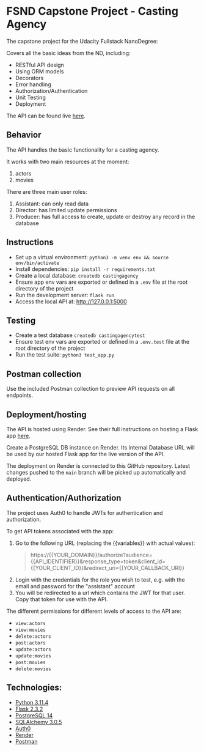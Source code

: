 # FSND Capstone Project - Casting Agency

The capstone project for the Udacity Fullstack NanoDegree:

Covers all the basic ideas from the ND, including:

- RESTful API design
- Using ORM models
- Decorators
- Error handling
- Authorization/Authentication
- Unit Testing
- Deployment

The API can be found live [here](https://fsnd-capstone-project-api.onrender.com/healthcheck).

## Behavior

The API handles the basic functionality for a casting agency.

It works with two main resources at the moment:

1. actors
2. movies

There are three main user roles:

1. Assistant: can only read data
2. Director: has limited update permissions
3. Producer: has full access to create, update or destroy any record in the database

## Instructions

- Set up a virtual environment: `python3 -m venv env && source env/bin/activate`
- Install dependencies: `pip install -r requirements.txt`
- Create a local database: `createdb castingagency`
- Ensure app env vars are exported or defined in a `.env` file at the root directory of the project
- Run the development server: `flask run`
- Access the local API at: http://127.0.0.1:5000

## Testing

- Create a test database `createdb castingagencytest`
- Ensure test env vars are exported or defined in a `.env.test` file at the root directory of the project
- Run the test suite: `python3 test_app.py`

## Postman collection

Use the included Postman collection to preview API requests on all endpoints.

## Deployment/hosting

The API is hosted using Render. See their full instructions on hosting a Flask app [here](https://render.com/docs/deploy-flask).

Create a PostgreSQL DB instance on Render. Its Internal Database URL will be used by our hosted Flask app for the live version of the API.

The deployment on Render is connected to this GitHub repository. Latest changes pushed to the `main` branch will be picked up automatically and deployed.

## Authentication/Authorization

The project uses Auth0 to handle JWTs for authentication and authorization.

To get API tokens associated with the app:

1. Go to the following URL (replacing the {{variables}} with actual values):
   > https://{{YOUR_DOMAIN}}/authorize?audience={{API_IDENTIFIER}}&response_type=token&client_id={{YOUR_CLIENT_ID}}&redirect_uri={{YOUR_CALLBACK_URI}}
2. Login with the credentials for the role you wish to test, e.g. with the email and password for the "assistant" account
3. You will be redirected to a url which contains the JWT for that user. Copy that token for use with the API.

The different permissions for different levels of access to the API are:

- `view:actors`
- `view:movies`
- `delete:actors`
- `post:actors`
- `update:actors`
- `update:movies`
- `post:movies`
- `delete:movies`

## Technologies:

- [Python 3.11.4](https://www.python.org/downloads/release/python-3114/)
- [Flask 2.3.2](https://flask.palletsprojects.com/en/2.3.x/)
- [PostgreSQL 14](https://www.postgresql.org/download/macosx/)
- [SQLAlchemy 3.0.5](https://www.sqlalchemy.org/)
- [Auth0](https://auth0.com/)
- [Render](https://render.com/)
- [Postman](https://www.postman.com/)
